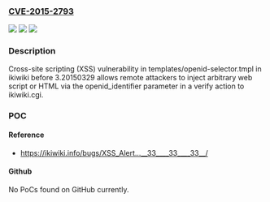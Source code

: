 ### [CVE-2015-2793](https://cve.mitre.org/cgi-bin/cvename.cgi?name=CVE-2015-2793)
![](https://img.shields.io/static/v1?label=Product&message=ikiwiki&color=blue)
![](https://img.shields.io/static/v1?label=Version&message=before%203.20150329%20&color=brightgreen)
![](https://img.shields.io/static/v1?label=Vulnerability&message=Cross-Site%20Scripting&color=brightgreen)

### Description

Cross-site scripting (XSS) vulnerability in templates/openid-selector.tmpl in ikiwiki before 3.20150329 allows remote attackers to inject arbitrary web script or HTML via the openid_identifier parameter in a verify action to ikiwiki.cgi.

### POC

#### Reference
- https://ikiwiki.info/bugs/XSS_Alert...__33____33____33__/

#### Github
No PoCs found on GitHub currently.

